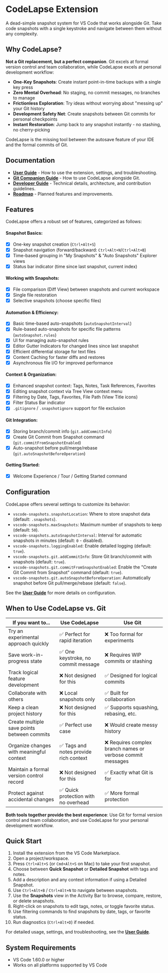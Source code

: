 # CodeLapse Extension

A dead-simple snapshot system for VS Code that works alongside Git. Take code snapshots with a single keystroke and navigate between them without any complexity.

## Why CodeLapse?

**Not a Git replacement, but a perfect companion**. Git excels at formal version control and team collaboration, while CodeLapse excels at personal development workflow:

- **One-Key Snapshots**: Create instant point-in-time backups with a single key press
- **Zero Mental Overhead**: No staging, no commit messages, no branches to manage
- **Frictionless Exploration**: Try ideas without worrying about "messing up" your Git history
- **Development Safety Net**: Create snapshots between Git commits for personal checkpoints
- **Instant Restoration**: Jump back to any snapshot instantly - no stashing, no cherry-picking

CodeLapse is the missing tool between the autosave feature of your IDE and the formal commits of Git.

## Documentation

- **[User Guide](docs/USER_GUIDE.md)** - How to use the extension, settings, and troubleshooting.
- **[Git Companion Guide](docs/GIT_COMPANION.md)** - How to use CodeLapse alongside Git.
- **[Developer Guide](docs/DEVELOPER_GUIDE.md)** - Technical details, architecture, and contribution guidelines.
- **[Roadmap](docs/ROADMAP.md)** - Planned features and improvements.

## Features

CodeLapse offers a robust set of features, categorized as follows:

#### Snapshot Basics:

- [x] One-key snapshot creation (`Ctrl+Alt+S`)
- [x] Snapshot navigation (forward/backward: `Ctrl+Alt+N`/`Ctrl+Alt+B`)
- [x] Time-based grouping in "My Snapshots" & "Auto Snapshots" Explorer views
- [x] Status bar indicator (time since last snapshot, current index)

#### Working with Snapshots:

- [x] File comparison (Diff View) between snapshots and current workspace
- [x] Single file restoration
- [x] Selective snapshots (choose specific files)

#### Automation & Efficiency:

- [x] Basic time-based auto-snapshots (`autoSnapshotInterval`)
- [x] Rule-based auto-snapshots for specific file patterns (`autoSnapshot.rules`)
- [x] UI for managing auto-snapshot rules
- [x] Editor Gutter Indicators for changed lines since last snapshot
- [x] Efficient differential storage for text files
- [x] Content Caching for faster diffs and restores
- [x] Asynchronous file I/O for improved performance

#### Context & Organization:

- [x] Enhanced snapshot context: Tags, Notes, Task References, Favorites
- [x] Editing snapshot context via Tree View context menu
- [x] Filtering by Date, Tags, Favorites, File Path (View Title icons)
- [x] Filter Status Bar indicator
- [x] `.gitignore` / `.snapshotignore` support for file exclusion

#### Git Integration:

- [x] Storing branch/commit info (`git.addCommitInfo`)
- [x] Create Git Commit from Snapshot command (`git.commitFromSnapshotEnabled`)
- [x] Auto-snapshot before pull/merge/rebase (`git.autoSnapshotBeforeOperation`)

#### Getting Started:

- [x] Welcome Experience / Tour / Getting Started command

## Configuration

CodeLapse offers several settings to customize its behavior:

- `vscode-snapshots.snapshotLocation`: Where to store snapshot data (default: `.snapshots`).
- `vscode-snapshots.maxSnapshots`: Maximum number of snapshots to keep (default: `50`).
- `vscode-snapshots.autoSnapshotInterval`: Interval for automatic snapshots in minutes (default: `0` - disabled).
- `vscode-snapshots.loggingEnabled`: Enable detailed logging (default: `true`).
- `vscode-snapshots.git.addCommitInfo`: Store Git branch/commit with snapshots (default: `true`).
- `vscode-snapshots.git.commitFromSnapshotEnabled`: Enable the "Create Git Commit from Snapshot" command (default: `true`).
- `vscode-snapshots.git.autoSnapshotBeforeOperation`: Automatically snapshot before Git pull/merge/rebase (default: `false`).

See the **[User Guide](docs/USER_GUIDE.md)** for more details on configuration.

## When to Use CodeLapse vs. Git

| If you want to...                           | Use CodeLapse                     | Use Git                                                     |
| ------------------------------------------- | -------------------------------------- | ----------------------------------------------------------- |
| Try an experimental approach quickly        | ✅ Perfect for rapid iteration         | ❌ Too formal for experiments                               |
| Save work-in-progress state                 | ✅ One keystroke, no commit message    | ❌ Requires WIP commits or stashing                         |
| Track logical feature development           | ❌ Not designed for this               | ✅ Designed for logical commits                             |
| Collaborate with others                     | ❌ Local snapshots only                | ✅ Built for collaboration                                  |
| Keep a clean project history                | ❌ Not designed for this               | ✅ Supports squashing, rebasing, etc.                       |
| Create multiple save points between commits | ✅ Perfect use case                    | ❌ Would create messy history                               |
| Organize changes with meaningful context    | ✅ Tags and notes provide rich context | ❌ Requires complex branch names or verbose commit messages |
| Maintain a formal version control record    | ❌ Not designed for this               | ✅ Exactly what Git is for                                  |
| Protect against accidental changes          | ✅ Quick protection with no overhead   | ✅ More formal protection                                   |

**Both tools together provide the best experience**: Use Git for formal version control and team collaboration, and use CodeLapse for your personal development workflow.

## Quick Start

1. Install the extension from the VS Code Marketplace.
2. Open a project/workspace.
3. Press `Ctrl+Alt+S` (or `Cmd+Alt+S` on Mac) to take your first snapshot.
4. Choose between **Quick Snapshot** or **Detailed Snapshot** with tags and notes.
5. Add a description and any context information if using a Detailed Snapshot.
6. Use `Ctrl+Alt+B` / `Ctrl+Alt+N` to navigate between snapshots.
7. Use the **Snapshots** view in the Activity Bar to browse, compare, restore, or delete snapshots.
8. Right-click on snapshots to edit tags, notes, or toggle favorite status.
9. Use filtering commands to find snapshots by date, tags, or favorite status.
10. Run diagnostics (`Ctrl+Alt+D`) if needed.

For detailed usage, settings, and troubleshooting, see the **[User Guide](docs/USER_GUIDE.md)**.

## System Requirements

- VS Code 1.60.0 or higher
- Works on all platforms supported by VS Code
